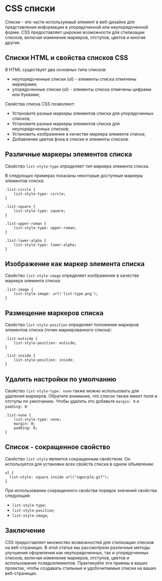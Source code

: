 # CSS списки

Списки - это части используемый элемент в веб-дизайне для представления информации в упорядоченной или неупорядоченной форме. CSS предоставляет широкие возможности для стилизации списков, включая изменение маркеров, отступов, цветов и многие другие.

## Списки HTML и свойства списков CSS

В HTML существует два основных типа списков:

- неупорядоченные списки (ul) - элементы списка отмечены маркерами;
- упорядоченные списки (ol) - элементы списка отмечены цифрами или буквами;

Свойства списка CSS позволяют:

- Установите разные маркеры элементов списка для упорядоченных списков;
- Установите разные маркеры элементов списка для неупорядоченных списков;
- Установить изображение в качестве маркера элемента списка;
- Добавление цветов фона в списки и элементы списков.

## Различные маркеры элементов списка

Свойство ``list-style-type`` определяет тип маркера элемента списка.

В следующих примерах показаны некоторые доступные маркеры элементов списка:

```
.list-circle {
    list-style-type: circle;
}

.list-square {
    list-style-type: square;
}

.list-upper-roman {
    list-style-type: upper-roman;
}

.list-lower-alpha {
    list-style-type: lower-alpha;
}
```

## Изображение как маркер элемента списка

Свойство ``list-style-image`` определяет изображение в качестве маркера элемента списка:

```
.list-image {
    list-style-image: url('list-type.png');
}
```

## Размещение маркеров списка

Свойство ``list-style-position`` определяет положение маркеров элементов списка (точек маркированного списка):

```
.list-outside {
    list-style-position: outside;
}

.list-inside {
    list-style-position: inside;
}
```

## Удалить настройки по умолчанию

Свойство ``list-style-type: none`` также можно использовать для удаления маркеров. Обратите внимание, что список также имеет поля и отступы по умолчанию. Чтобы удалить это добавьте ``margin: 0`` и ``padding: 0``:

```
.list-none {
    list-style-type: none;
    margin: 0;
    padding: 0;
}
```

## Список - сокращенное свойство

Свойство ``list-style`` является сокращенным свойством. Он используется для установки всех свойств списка в одном объявлении:

```
ul {
  list-style: square inside url("sqpurple.gif");
}
```

При использовании сокращенного свойства порядок значений свойства следующий:

- ``list-style-type``;
- ``list-style-position``;
- ``list-style-image``;

## Заключение

CSS предоставляет множество возможностей для стилизации списков на веб-страницах. В этой статье мы рассмотрели различные методы улучшения оформления как неупорядоченных, так и упорядоченных списков, включая изменение маркеров, отступов, цветов и использование псевдоэлементов. Практикуйте эти приемы в ваших проектах, чтобы создавать стильные и удобочитаемые списки на ваших веб-страницах.